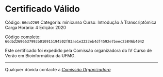 # Certificado Válido

Código: `66db2269`
Categoria: minicurso
Curso: Introdução à Transcriptômica
Carga Horária: 4
Edição: 2020


Código completo: `66db22696537993b010915194502f03ae1e3223eb4df4592e7beec25846b4042`


Este certificado foi expedido pela Comissão organizadora do IV Curso de Verão em Bioinformática da UFMG.

----

Qualquer dúvida contacte a [_Comissão Organizadora_](<mailto:cursobioinfoufmg@gmail.com$subject=[Certificados]>)


